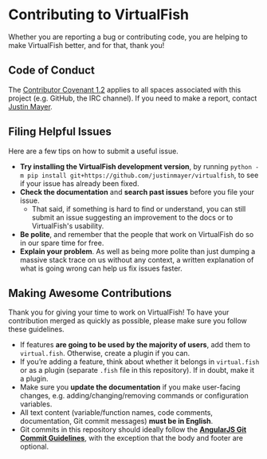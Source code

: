 # Contributing to VirtualFish

Whether you are reporting a bug or contributing code, you are helping to make VirtualFish better, and for that, thank you!

## Code of Conduct

The [Contributor Covenant 1.2](https://www.contributor-covenant.org/version/1/2/0/code-of-conduct/) applies to all spaces associated with this project (e.g. GitHub, the IRC channel). If you need to make a report, contact [Justin Mayer](https://justinmayer.com/ciao-justin/).

## Filing Helpful Issues

Here are a few tips on how to submit a useful issue.

- **Try installing the VirtualFish development version**, by running `python -m pip install git+https://github.com/justinmayer/virtualfish`, to see if your issue has already been fixed.
- **Check the documentation** and **search past issues** before you file your issue.
    - That said, if something is hard to find or understand, you can still submit an issue suggesting an improvement to the docs or to VirtualFish's usability.
- **Be polite**, and remember that the people that work on VirtualFish do so in our spare time for free.
- **Explain your problem**. As well as being more polite than just dumping a massive stack trace on us without any context, a written explanation of what is going wrong can help us fix issues faster.

## Making Awesome Contributions

Thank you for giving your time to work on VirtualFish! To have your contribution merged as quickly as possible, please make sure you follow these guidelines.

- If features **are going to be used by the majority of users**, add them to `virtual.fish`. Otherwise, create a plugin if you can.
- If you’re adding a feature, think about whether it belongs in `virtual.fish` or as a plugin (separate `.fish` file in this repository). If in doubt, make it a plugin.
- Make sure you **update the documentation** if you make user-facing changes, e.g. adding/changing/removing commands or configuration variables.
- All text content (variable/function names, code comments, documentation, Git commit messages) **must be in English**.
- Git commits in this repository should ideally follow the **[AngularJS Git Commit Guidelines](https://github.com/angular/angular.js/blob/master/DEVELOPERS.md#commits)**, with the exception that the body and footer are optional.
